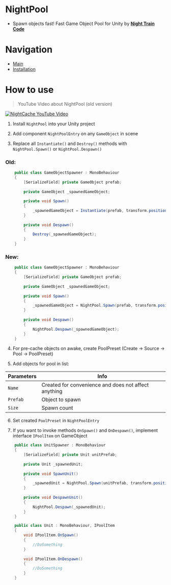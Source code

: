 # NightPool

* Spawn objects fast! Fast Game Object Pool for Unity by [**Night Train Code**](https://www.youtube.com/c/NightTrainCode/)

# Navigation

* [Main](#nightpool)
* [Installation](#how-to-use)

# How to use

> YouTube Video about NightPool (old version)

[![NightCache YouTube Video](https://img.youtube.com/vi/YPWriGuO72Q/0.jpg)](https://www.youtube.com/watch?v=YPWriGuO72Q)

1) Install `NightPool` into your Unity project

2) Add component `NightPoolEntry` on any `GameObject` in scene

3) Replace all `Instantiate()` and `Destroy()` methods with `NightPool.Spawn()` or `NightPool.Despawn()`

### Old:

```csharp
    public class GameObjectSpawner : MonoBehaviour
    {
        [SerializeField] private GameObject prefab;
    
        private GameObject _spawnedGameObject;
    
        private void Spawn()
        {
            _spawnedGameObject = Instantiate(prefab, transform.position, Quaternion.identity);
        }
        
        private void Despawn()
        {
            Destroy(_spawnedGameObject);
        }
    }
```

### New:

```csharp
    public class GameObjectSpawner : MonoBehaviour
    {
        [SerializeField] private GameObject prefab;
    
        private GameObject _spawnedGameObject;
    
        private void Spawn()
        {
            _spawnedGameObject = NightPool.Spawn(prefab, transform.position, Quaternion.identity);
        }
        
        private void Despawn()
        {
            NightPool.Despawn(_spawnedGameObject);
        }
    }
```

4) For pre-cache objects on awake, create PoolPreset (Create -> Source -> Pool -> PoolPreset)

5) Add objects for pool in list:

| Parameters | Info |
| ------ | ------ |
| `Name` | Created for convenience and does not affect anything |
| `Prefab` | Object to spawn |
| `Size` | Spawn count |

6) Set created `PoolPreset` in `NightPoolEntry`

7) If you want to invoke methods `OnSpawn()` and `OnDespawn()`, implement interface `IPoolItem` on GameObject

```csharp
    public class UnitSpawner : MonoBehaviour
    {
        [SerializeField] private Unit unitPrefab;
        
        private Unit _spawnedUnit;
    
        private void SpawnUnit()
        {
            _spawnedUnit = NightPool.Spawn(unitPrefab, transform.position, Quaternion.identity);
        }
        
        private void DespawnUnit()
        {
            NightPool.Despawn(_spawnedUnit);
        }
    }
```

```csharp
    public class Unit : MonoBehaviour, IPoolItem
    {
        void IPoolItem.OnSpawn()
        {
            //DoSomething
        }
        
        void IPoolItem.OnDespawn()
        {
            //DoSomething
        }
    }
```
